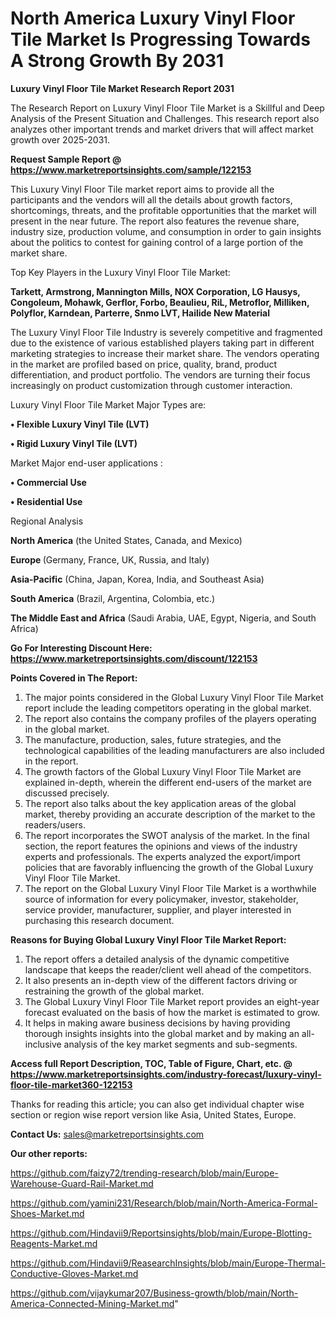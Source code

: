 # North America Luxury Vinyl Floor Tile Market Is Progressing Towards A Strong Growth By 2031

<strong>Luxury Vinyl Floor Tile Market Research Report 2031</strong>

The Research Report on Luxury Vinyl Floor Tile Market is a Skillful and Deep Analysis of the Present Situation and Challenges. This research report also analyzes other important trends and market drivers that will affect market growth over 2025-2031.

<strong>Request Sample Report @ <a href=https://www.marketreportsinsights.com/sample/122153>https://www.marketreportsinsights.com/sample/122153</a></strong>

This Luxury Vinyl Floor Tile market report aims to provide all the participants and the vendors will all the details about growth factors, shortcomings, threats, and the profitable opportunities that the market will present in the near future. The report also features the revenue share, industry size, production volume, and consumption in order to gain insights about the politics to contest for gaining control of a large portion of the market share.

Top Key Players in the Luxury Vinyl Floor Tile Market:

<strong>Tarkett, Armstrong, Mannington Mills, NOX Corporation, LG Hausys, Congoleum, Mohawk, Gerflor, Forbo, Beaulieu, RiL, Metroflor, Milliken, Polyflor, Karndean, Parterre, Snmo LVT, Hailide New Material</strong>

The Luxury Vinyl Floor Tile Industry is severely competitive and fragmented due to the existence of various established players taking part in different marketing strategies to increase their market share. The vendors operating in the market are profiled based on price, quality, brand, product differentiation, and product portfolio. The vendors are turning their focus increasingly on product customization through customer interaction.

Luxury Vinyl Floor Tile Market Major Types are:

<strong>• Flexible Luxury Vinyl Tile (LVT)

• Rigid Luxury Vinyl Tile (LVT)</strong>

Market Major end-user applications :

<strong>• Commercial Use

• Residential Use</strong>

Regional Analysis

</u><strong><b>North America</b></strong> (the United States, Canada, and Mexico)

<strong><b>Europe </b></strong>(Germany, France, UK, Russia, and Italy)

<strong><b>Asia-Pacific</b></strong> (China, Japan, Korea, India, and Southeast Asia)

<strong><b>South America</b></strong> (Brazil, Argentina, Colombia, etc.)

<strong><b>The Middle East and Africa</b></strong> (Saudi Arabia, UAE, Egypt, Nigeria, and South Africa)

<strong>Go For Interesting Discount Here: <a href=https://www.marketreportsinsights.com/discount/122153>https://www.marketreportsinsights.com/discount/122153</a></strong>

<strong>Points Covered in The Report:</strong>
<ol>
  <li>The major points considered in the Global Luxury Vinyl Floor Tile Market report include the leading competitors operating in the global market.</li>
  <li>The report also contains the company profiles of the players operating in the global market.</li>
  <li>The manufacture, production, sales, future strategies, and the technological capabilities of the leading manufacturers are also included in the report.</li>
  <li>The growth factors of the Global Luxury Vinyl Floor Tile Market are explained in-depth, wherein the different end-users of the market are discussed precisely.</li>
  <li>The report also talks about the key application areas of the global market, thereby providing an accurate description of the market to the readers/users.</li>
  <li>The report incorporates the SWOT analysis of the market. In the final section, the report features the opinions and views of the industry experts and professionals. The experts analyzed the export/import policies that are favorably influencing the growth of the Global Luxury Vinyl Floor Tile Market.</li>
  <li>The report on the Global Luxury Vinyl Floor Tile Market is a worthwhile source of information for every policymaker, investor, stakeholder, service provider, manufacturer, supplier, and player interested in purchasing this research document.</li>
</ol>
<strong>Reasons for Buying Global Luxury Vinyl Floor Tile Market Report:</strong>

<ol>
  <li>The report offers a detailed analysis of the dynamic competitive landscape that keeps the reader/client well ahead of the competitors.</li>
  <li>It also presents an in-depth view of the different factors driving or restraining the growth of the global market.</li>
  <li>The Global Luxury Vinyl Floor Tile Market report provides an eight-year forecast evaluated on the basis of how the market is estimated to grow.</li>
  <li>It helps in making aware business decisions by having providing thorough insights insights into the global market and by making an all-inclusive analysis of the key market segments and sub-segments.</li>
</ol>
<strong>Access full Report Description, TOC, Table of Figure, Chart, etc. @ <a href=https://www.marketreportsinsights.com/industry-forecast/luxury-vinyl-floor-tile-market360-122153>https://www.marketreportsinsights.com/industry-forecast/luxury-vinyl-floor-tile-market360-122153</a></strong>


Thanks for reading this article; you can also get individual chapter wise section or region wise report version like Asia, United States, Europe.

<strong>Contact Us:</strong>
sales@marketreportsinsights.com

<strong>Our other reports:</strong>

<a href=https://github.com/faizy72/trending-research/blob/main/Europe-Warehouse-Guard-Rail-Market.md>https://github.com/faizy72/trending-research/blob/main/Europe-Warehouse-Guard-Rail-Market.md</a>

<a href=https://github.com/yamini231/Research/blob/main/North-America-Formal-Shoes-Market.md>https://github.com/yamini231/Research/blob/main/North-America-Formal-Shoes-Market.md</a>

<a href=https://github.com/Hindavii9/Reportsinsights/blob/main/Europe-Blotting-Reagents-Market.md>https://github.com/Hindavii9/Reportsinsights/blob/main/Europe-Blotting-Reagents-Market.md</a>

<a href=https://github.com/Hindavii9/ReasearchInsights/blob/main/Europe-Thermal-Conductive-Gloves-Market.md>https://github.com/Hindavii9/ReasearchInsights/blob/main/Europe-Thermal-Conductive-Gloves-Market.md</a>

<a href=https://github.com/vijaykumar207/Business-growth/blob/main/North-America-Connected-Mining-Market.md>https://github.com/vijaykumar207/Business-growth/blob/main/North-America-Connected-Mining-Market.md</a>"

